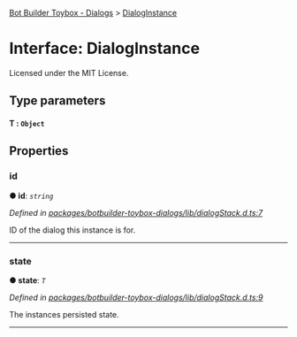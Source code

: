 [Bot Builder Toybox - Dialogs](../README.md) > [DialogInstance](../interfaces/botbuilder_toybox_dialogs.dialoginstance.md)



# Interface: DialogInstance


Licensed under the MIT License.

## Type parameters
#### T :  `Object`

## Properties
<a id="id"></a>

###  id

**●  id**:  *`string`* 

*Defined in [packages/botbuilder-toybox-dialogs/lib/dialogStack.d.ts:7](https://github.com/Stevenic/botbuilder-toybox/blob/57c768f/packages/botbuilder-toybox-dialogs/lib/dialogStack.d.ts#L7)*



ID of the dialog this instance is for.




___

<a id="state"></a>

###  state

**●  state**:  *`T`* 

*Defined in [packages/botbuilder-toybox-dialogs/lib/dialogStack.d.ts:9](https://github.com/Stevenic/botbuilder-toybox/blob/57c768f/packages/botbuilder-toybox-dialogs/lib/dialogStack.d.ts#L9)*



The instances persisted state.




___


